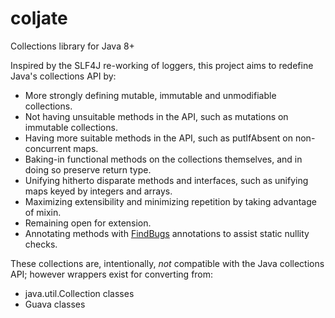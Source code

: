 coljate
=======

Collections library for Java 8+

Inspired by the SLF4J re-working of loggers, this project aims to redefine Java's collections API by:

  * More strongly defining mutable, immutable and unmodifiable collections.
  * Not having unsuitable methods in the API, such as mutations on immutable collections.
  * Having more suitable methods in the API, such as putIfAbsent on non-concurrent maps.
  * Baking-in functional methods on the collections themselves, and in doing so preserve return type.
  * Unifying hitherto disparate methods and interfaces, such as unifying maps keyed by integers and arrays.
  * Maximizing extensibility and minimizing repetition by taking advantage of mixin.
  * Remaining open for extension.
  * Annotating methods with [FindBugs](https://code.google.com/p/findbugs/) annotations to assist static nullity checks.

These collections are, intentionally, *not* compatible with the Java collections API; however wrappers exist for converting from:

  * java.util.Collection classes
  * Guava classes

